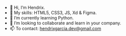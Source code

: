 - 👋 Hi, I’m Hendrix.
- 👀 My skills: HTML5, CSS3, JS, Xd & Figma. 
- 🌱 I’m currently learning Python.
- 🤝 I’m looking to collaborate and learn in your company.
- 📫 To contact: hendrixgarcia.dev@gmail.com

<!---
hd-rx8/hd-rx8 is a ✨ special ✨ repository because its `README.md` (this file) appears on your GitHub profile.
You can click the Preview link to take a look at your changes.
--->
